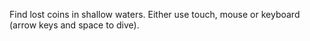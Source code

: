 Find lost coins in shallow waters. Either use touch, mouse or keyboard (arrow keys and space to dive).